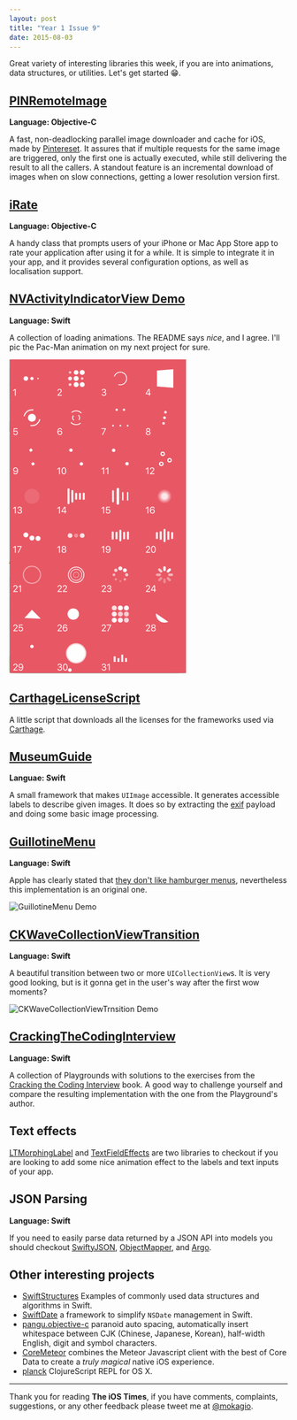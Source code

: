 ```yaml
---
layout: post
title: "Year 1 Issue 9"
date: 2015-08-03
---
```


Great variety of interesting libraries this week, if you are into animations, data structures, or utilities. Let's get started 😁.

## [PINRemoteImage](https://github.com/pinterest/PINRemoteImage)

**Language: Objective-C**

A fast, non-deadlocking parallel image downloader and cache for iOS, made by [Pintereset](https://www.pinterest.com/). It assures that if multiple requests for the same image are triggered, only the first one is actually executed, while still delivering the result to all the callers. A standout feature is an incremental download of images when on slow connections, getting a lower resolution version first.

## [iRate](https://github.com/nicklockwood/iRate)

**Language: Objective-C**

A handy class that prompts users of your iPhone or Mac App Store app to rate your application after using it for a while. It is simple to integrate it in your app, and it provides several configuration options, as well as localisation support.


## [NVActivityIndicatorView Demo](https://github.com/ninjaprox/NVActivityIndicatorView)

**Language: Swift**

A collection of loading animations. The README says _nice_, and I agree. I'll pic the Pac-Man animation on my next project for sure.

![NSVActivityIndicatorView](https://raw.githubusercontent.com/ninjaprox/NVActivityIndicatorView/master/Demo.gif)

## [CarthageLicenseScript](https://github.com/pietbrauer/CarthageLicenseScript)

A little script that downloads all the licenses for the frameworks used via [Carthage](https://github.com/Carthage/Carthage).

## [MuseumGuide](https://github.com/larcus94/MuseumGuide)

**Languae: Swift**

A small framework that makes `UIImage` accessible. It generates accessible labels to describe given images. It does so by extracting the [exif](https://en.wikipedia.org/wiki/Exchangeable_image_file_format) payload and doing some basic image processing.

## [GuillotineMenu](https://github.com/Yalantis/GuillotineMenu)

**Language: Swift**

Apple has clearly stated that [they don't like hamburger menus](http://blog.manbolo.com/2014/06/30/apple-on-hamburger-menus), nevertheless this implementation is an original one.

![GuillotineMenu Demo](https://s3.amazonaws.com/theiostimes/GuillotineMenu-Demo.gif)

## [CKWaveCollectionViewTransition](https://github.com/CezaryKopacz/CKWaveCollectionViewTransition)

**Language: Swift**

A beautiful transition between two or more `UICollectionView`s. It is very good looking, but is it gonna get in the user's way after the first wow moments?

![CKWaveCollectionViewTrnsition Demo](https://camo.githubusercontent.com/2f99596b72f45d520ddb0ef42b057e0e316aa3d1/687474703a2f2f692e67697068792e636f6d2f336f383578796f59657047313737426874652e676966)

## [CrackingTheCodingInterview](https://github.com/bizz84/CrackingTheCodingInterview)

**Language: Swift**

A collection of Playgrounds with solutions to the exercises from the [Cracking the Coding Interview](http://www.amazon.com/gp/product/0984782850/ref=as_li_qf_sp_asin_il_tl?ie=UTF8&camp=1789&creative=9325&creativeASIN=0984782850&linkCode=as2&tag=mokacoding09-20&linkId=5BS45BV3AZ6NSG6A) book. A good way to challenge yourself and compare the resulting implementation with the one from the Playground's author.

## Text effects

[LTMorphingLabel](https://github.com/lexrus/LTMorphingLabel) and [TextFieldEffects](https://github.com/raulriera/TextFieldEffects) are two libraries to checkout if you are looking to add some nice animation effect to the labels and text inputs of your app.

## JSON Parsing

**Language: Swift**

If you need to easily parse data returned by a JSON API into models you should checkout [SwiftyJSON](https://github.com/SwiftyJSON/SwiftyJSON), [ObjectMapper](https://github.com/Hearst-DD/ObjectMapper), and [Argo](https://github.com/thoughtbot/Argo).

## Other interesting projects

* [SwiftStructures](https://github.com/waynewbishop/SwiftStructures) Examples of commonly used data structures and algorithms in Swift.
* [SwiftDate](https://github.com/malcommac/SwiftDate) a framework to simplify `NSDate` management in Swift.
* [pangu.objective-c](https://github.com/Cee/pangu.objective-c) paranoid auto spacing, automatically insert whitespace between CJK (Chinese, Japanese, Korean), half-width English, digit and symbol characters.
* [CoreMeteor](https://github.com/malcolmhall/CoreMeteor) combines the Meteor Javascript client with the best of Core Data to create a _truly magical_ native iOS experience.
* [planck](https://github.com/mfikes/planck) ClojureScript REPL for OS X.

---

Thank you for reading **The iOS Times**, if you have comments, complaints, suggestions, or any other feedback please tweet me at [@mokagio](https://twitter.com/mokagio).

